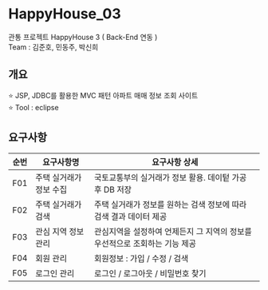 # HappyHouse_03
관통 프로젝트 HappyHouse 3 ( Back-End 연동 ) <br>
Team : 김준호, 민동주, 박신희

## 개요 
⭐ JSP, JDBC를 활용한 MVC 패턴 아파트 매매 정보 조회 사이트 <br>
⭐ Tool : eclipse

## 요구사항
|순번|요구사항명|요구사항 상세|
|------|---|---|
|F01|주택 실거래가 정보 수집|국토교통부의 실거래가 정보 활용. 데이텉 가공 후 DB 저장|
|F02|주택 실거래가 검색|주택 실거래가 정보를 원하는 검색 정보에 따라 검색 결과 데이터 제공|
|F03|관심 지역 정보 관리|관심지역을 설정하여 언제든지 그 지역의 정보를 우선적으로 조회하는 기능 제공|
|F04|회원 관리|회원정보 : 가입 / 수정 / 검색
|F05|로그인 관리|로그인 / 로그아웃 / 비밀번호 찾기
